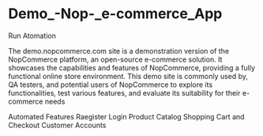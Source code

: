 # Demo_-Nop-_e-commerce_App
Run Atomation


The demo.nopcommerce.com site is a demonstration version of the NopCommerce platform, an open-source e-commerce solution. It showcases the capabilities and features of NopCommerce, providing a fully functional online store environment. This demo site is commonly used by, QA testers, and potential users of NopCommerce to explore its functionalities, test various features, and evaluate its suitability for their e-commerce needs

Automated Features
Raegister 
Login 
Product Catalog
Shopping Cart and Checkout
Customer Accounts



